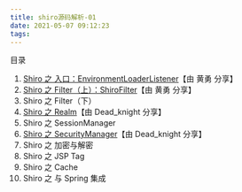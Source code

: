 ```yaml
---
title: shiro源码解析-01
date: 2021-05-07 09:12:23
tags:
---
```


目录

1. [Shiro 之 入口：EnvironmentLoaderListener](http://my.oschina.net/huangyong/blog/209339)【由 黄勇 分享】
2. [Shiro 之 Filter（上）：ShiroFilter](http://my.oschina.net/huangyong/blog/210438)【由 黄勇 分享】
3. Shiro 之 Filter（下）
4. [Shiro 之 Realm](http://my.oschina.net/snakerflow/blog/219860)【由 Dead_knight 分享】
5. Shiro 之 SessionManager
6. [Shiro 之 SecurityManager](http://my.oschina.net/snakerflow/blog/219859)【由 Dead_knight 分享】
7. Shiro 之 加密与解密
8. Shiro 之 JSP Tag
9. Shiro 之 Cache
10. Shiro 之 与 Spring 集成